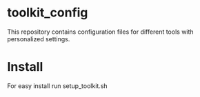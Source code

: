 # toolkit_config
This repository contains configuration files for different tools with personalized settings.

# Install
For easy install run setup_toolkit.sh
